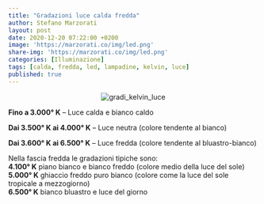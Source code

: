```yaml
---
title: "Gradazioni luce calda fredda"
author: Stefano Marzorati
layout: post
date: 2020-12-20 07:22:00 +0200
image: 'https://marzorati.co/img/led.png'
share-img: 'https://marzorati.co/img/led.png'
categories: [Illuminazione]
tags: [calda, fredda, led, lampadine, kelvin, luce]
published: true
---
```

<center><img src="https://marzorati.co/img/post/luce_colore_kelvin.png" alt="gradi_kelvin_luce"></center>

**Fino a 3.000° K** &#8211; Luce calda e bianco caldo

**Dai 3.500° K ai 4.000° K** &#8211; Luce neutra (colore tendente al bianco)

**Dai 3.600° K ai 6.500° K** &#8211; Luce fredda (colore tendente al bluastro-bianco)

Nella fascia fredda le gradazioni tipiche sono:  
**4.100° K** piano bianco e bianco freddo (colore medio della luce del sole)  
**5.000° K** ghiaccio freddo puro bianco (colore come la luce del sole tropicale a mezzogiorno)  
**6.500° K** bianco bluastro e luce del giorno
